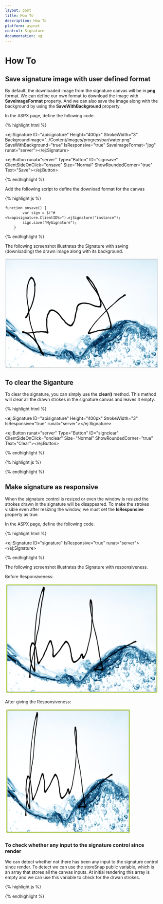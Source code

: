 ```yaml
---
layout: post
title: How To
description: How To
platform: aspnet
control: Signature
documentation: ug
---
```


# How To

## Save signature image with user defined format

By default, the downloaded image from the signature canvas will be in **png** format. We can define our own format to download the image with **SaveImageFormat** property. And we can also save the image along with the background by using the **SaveWithBackground** property.

In the ASPX page, define the following code.

{% highlight html %}

<ej:Signature ID="apisignature" Height="400px" StrokeWidth="3" BackgroundImage="../Content/images/progressbar/water.png" SaveWithBackground="true" IsResponsive="true" SaveImageFormat="jpg"  runat="server"></ej:Signature>



<ej:Button runat="server" Type="Button" ID="signsave" ClientSideOnClick="onsave" Size="Normal" ShowRoundedCorner="true" Text="Save"></ej:Button>



{% endhighlight %}

Add the following script to define the download format for the canvas

{% highlight js %}


    function onsave() {
            var sign = $("#<%=apisignature.ClientID%>").ejSignature("instance");
            sign.save("MySignature");
        }

{% endhighlight %}

The following screenshot illustrates the Signature with saving (downloading) the drawn image along with its background.

![](how_to_images\savesignatureimagewithuserdefinedformat_img1.png)


## To clear the Siganture

To clear the signature, you can simply use the **clear()** method. This method will clear all the drawn strokes in the signature canvas and leaves it empty.

{% highlight html %}

<ej:Signature ID="apisignature" Height="400px" StrokeWidth="3" IsResponsive="true" runat="server"></ej:Signature>

<ej:Button runat="server" Type="Button" ID="signclear" ClientSideOnClick="onclear" Size="Normal" ShowRoundedCorner="true" Text="Clear"></ej:Button>

{% endhighlight %}

{% highlight js %}

<script type="text/javascript">
    function onsave() {
            var sign = $("#<%=apisignature.ClientID%>").ejSignature("instance");
            sign.clear();
        }
 </script>

{% endhighlight %}

## Make signature as responsive

When the signature control is resized or even the window is resized the strokes drawn in the signature will be disappeared. To make the strokes visible even after resizing the window, we must set the **IsResponsive** property as true.

In the ASPX page, define the following code.

{% highlight html %}

<ej:Signature ID="signature" IsResponsive="true" runat="server"></ej:Signature> 

{% endhighlight %}

The following screenshot illustrates the Signature with responsiveness.

Before Responsiveness:

![](how_to_images\makesignatureasresponsive_img1.png)

After giving the Responsiveness:

![](how_to_images\makesignatureasresponsive_img2.png)



### To check whether any input to the signature control since render

We can detect whether not there has been any input to the signature control since render. To detect we can use the storeSnap public variable, which is an array that stores all the canvas inputs. At initial rendering this array is empty and we can use this variable to check for the drwan strokes.


{% highlight js %}

   <script type="text/javascript">
      var sign = $("#signature").ejSignature("instance");

            if (ej.isNullOrUndefined(sign.storeSnap)) {
               
                //Something

            }
    </script>   

{% endhighlight %}